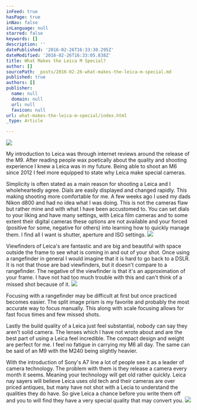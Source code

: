 ```yaml
---
inFeed: true
hasPage: true
inNav: false
inLanguage: null
starred: false
keywords: []
description: ''
datePublished: '2016-02-26T16:33:30.295Z'
dateModified: '2016-02-26T16:33:05.838Z'
title: What Makes the Leica M Special?
author: []
sourcePath: _posts/2016-02-26-what-makes-the-leica-m-special.md
published: true
authors: []
publisher:
  name: null
  domain: null
  url: null
  favicon: null
url: what-makes-the-leica-m-special/index.html
_type: Article

---
```

![](https://the-grid-user-content.s3-us-west-2.amazonaws.com/f5d8d8d3-55bc-46a2-9d6b-33b43ec75d32.jpg)

My introduction to Leica was through internet reviews around the release of the M9\. After reading people wax poetically about the quality and shooting experience I knew a Leica was in my future. Being able to shoot an M6 since 2012 I feel more equipped to state why Leica make special cameras. 

Simplicity is often stated as a main reason for shooting a Leica and I wholeheartedly agree. Dials are easily displayed and changed rapidly. This making shooting more comfortable for me. A few weeks ago I used my dads Nikon d800 and had no idea what I was doing. This is not the cameras flaw but rather mine and with what I have been accustomed to. You can set dials to your liking and have many settings, with Leica film cameras and to some extent their digital cameras these options are not available and your forced (positive for some, negative for others) into learning how to quickly manage them. I find all I want is shutter, aperture and ISO settings. ![](https://the-grid-user-content.s3-us-west-2.amazonaws.com/c58fab1e-26c5-4fc3-9f9f-a07a8af643e8.jpg)

Viewfinders of Leica's are fantastic and are big and beautiful with space outside the frame to see what is coming in and out of your shot. Once using a rangefinder in general I would imagine that it is hard to go back to a DSLR. It is not that those are bad viewfinders, but it doesn't compare to a rangefinder. The negative of the viewfinder is that it's an approximation of your frame. I have not had too much trouble with this and can't think of a missed shot because of it. ![](https://the-grid-user-content.s3-us-west-2.amazonaws.com/79eb995c-d393-42a4-8637-125c1b594db4.jpg)

Focusing with a rangefinder may be difficult at first but once practiced becomes easier. The split image prism is my favorite and probably the most accurate way to focus manually. This along with scale focusing allows for fast focus times and few missed shots. 

Lastly the build quality of a Leica just feel substantial, nobody can say they aren't solid camera. The lenses which I have not wrote about and are the best part of using a Leica feel incredible. The compact design and weight are perfect for me. I feel no fatigue in carrying my M6 all day. The same can be said of an M9 with the M240 being slightly heavier. 

With the introduction of Sony's A7 line a lot of people see it as a leader of camera technology. The problem with them is they release a camera every month it seems. Meaning your technology will get old rather quickly. Leica nay sayers will believe Leica uses old tech and their cameras are over priced antiques, but many have not shot with a Lecia to understand the qualities they do have. So give Leica a chance before you write them off and you to will find they have a very special quality that may convert you. ![](https://the-grid-user-content.s3-us-west-2.amazonaws.com/28504e61-5e67-4cbb-80e9-58000484538b.jpg)
